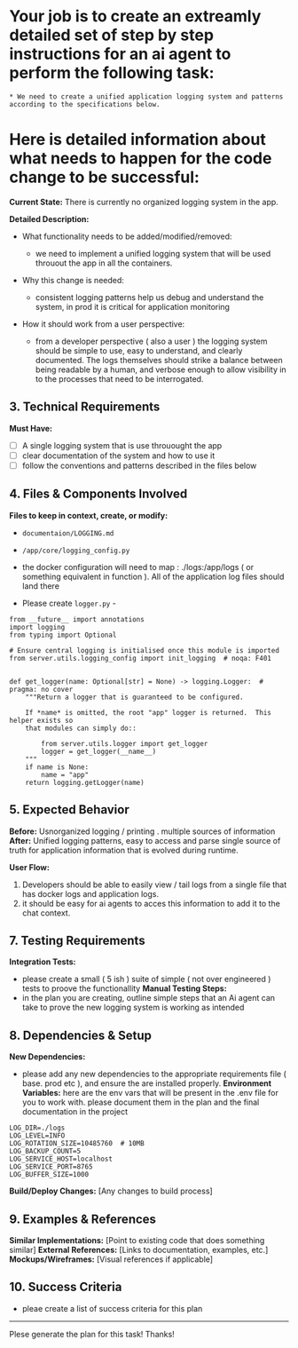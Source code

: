 


# Your job is to create an extreamly detailed set of step by step instructions for an ai agent to perform the following task:

    * We need to create a unified application logging system and patterns according to the specifications below.


# Here is detailed information about what needs to happen for the code change to be successful:

**Current State:** There is currently no organized logging system in the app. 

**Detailed Description:**
- What functionality needs to be added/modified/removed:
    * we need to implement a unified logging system that will be used throuout the app in all the containers. 

- Why this change is needed:
    * consistent logging patterns help us debug and understand the system, in prod it is critical for application monitoring

- How it should work from a user perspective:
    * from a developer perspective ( also a user ) the logging system should be simple to use, easy to understand, and clearly documented. The logs themselves should strike a balance between being readable by a human, and verbose enough to allow visibility in to the processes that need to be interrogated. 

## 3. Technical Requirements
**Must Have:**
- [ ] A single logging system that is use throuought the app
- [ ] clear documentation of the system and how to use it
- [ ] follow the conventions and patterns described in the files below

## 4. Files & Components Involved
**Files to keep in context, create, or modify:**

- `documentaion/LOGGING.md`
- `/app/core/logging_config.py`
- the docker configuration will need to map :  ./logs:/app/logs  ( or something equivalent in function ). All of the application log files should land there

- Please create `logger.py` - 
```
from __future__ import annotations
import logging
from typing import Optional

# Ensure central logging is initialised once this module is imported
from server.utils.logging_config import init_logging  # noqa: F401


def get_logger(name: Optional[str] = None) -> logging.Logger:  # pragma: no cover
    """Return a logger that is guaranteed to be configured.

    If *name* is omitted, the root "app" logger is returned.  This helper exists so
    that modules can simply do::

        from server.utils.logger import get_logger
        logger = get_logger(__name__)
    """
    if name is None:
        name = "app"
    return logging.getLogger(name) 
```

## 5. Expected Behavior
**Before:** Usnorganized logging  / printing . multiple sources of information
**After:** Unified logging patterns, easy to access and parse single source of truth for application information that is evolved during runtime.

**User Flow:**
1. Developers should be able to easily view / tail logs from a single file that has docker logs and application logs.
2. it should be easy for ai agents to acces this information to add it to the chat context. 

## 7. Testing Requirements
**Integration Tests:** 
* please create a small ( 5 ish ) suite of simple ( not over engineered ) tests to proove the functionallity 
**Manual Testing Steps:**
* in the plan you are creating, outline simple steps that an Ai agent can take to prove the new logging system is working as intended

## 8. Dependencies & Setup
**New Dependencies:** 
* please add any new dependencies to the appropriate requirements file ( base. prod etc ), and ensure the are installed properly.
**Environment Variables:** here are the env vars that will be present in the .env file for you to work with. please document them in the plan and the final documentation in the project
```
LOG_DIR=./logs
LOG_LEVEL=INFO
LOG_ROTATION_SIZE=10485760  # 10MB
LOG_BACKUP_COUNT=5
LOG_SERVICE_HOST=localhost
LOG_SERVICE_PORT=8765
LOG_BUFFER_SIZE=1000
```

**Build/Deploy Changes:** [Any changes to build process]

## 9. Examples & References
**Similar Implementations:** [Point to existing code that does something similar]
**External References:** [Links to documentation, examples, etc.]
**Mockups/Wireframes:** [Visual references if applicable]

## 10. Success Criteria
* pleae create a list of success criteria for this plan 

---

Plese generate the plan for this task! Thanks!